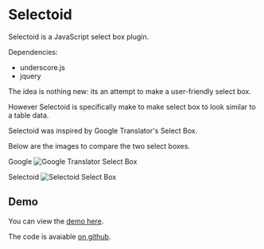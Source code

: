 Selectoid
=========

Selectoid is a JavaScript select box plugin.

Dependencies:

 - underscore.js
 - jquery

The idea is nothing new: its an attempt to make a user-friendly select box.

However Selectoid is specifically make to make select box to look similar to a table data.

Selectoid was inspired by Google Translator's Select Box.

Below are the images to compare the two select boxes.


Google
![Google Translator Select Box](/lib/img/google.png "Google Translator Select Box")

Selectoid
![Selectoid Select Box](/lib/img/selectoid.png "Selectoid Select Box")

Demo
---
You can view the [demo here](http://yodatalk.gogromat_1.c9.io/selectoid/translation.html).

The code is avaiable [on github](https://github.com/gogromat/selectoid).